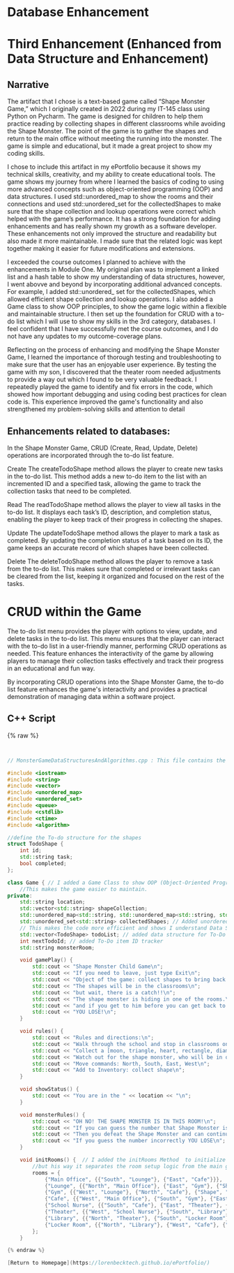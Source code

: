 # Database Enhancement

# Third Enhancement (Enhanced from Data Structure and Enhancement) 

## Narrative

The artifact that I chose is a text-based game called “Shape Monster Game,” which I originally created in 2022 during my IT-145 class using Python on Pycharm. The game is designed for children to help them practice reading by collecting shapes in different classrooms while avoiding the Shape Monster. The point of the game is to gather the shapes and return to the main office without meeting the running into the monster. The game is simple and educational, but it made a great project to show my coding skills.  

I chose to include this artifact in my ePortfolio because it shows my technical skills, creativity, and my ability to create educational tools. The game shows my journey from where I learned the basics of coding to using more advanced concepts such as object-oriented programming (OOP) and data structures.  I used std::unordered_map to show the rooms and their connections and used std::unordered_set for the collectedShapes to make sure that the shape collection and lookup operations were correct which helped with the game’s performance. It has a strong foundation for adding enhancements and has really shown my growth as a software developer. These enhancements not only improved the structure and readability but also made it more maintainable. I made sure that the related logic was kept together making it easier for future modifications and extensions.  

I exceeded the course outcomes I planned to achieve with the enhancements in Module One. My original plan was to implement a linked list and a hash table to show my understanding of data structures, however, I went abovve and beyond by incorporating additional advanced concepts. For example, I added std::unordered_ set for the collectedShapes, which allowed efficient shape collection and lookup operations. I also added a Game class to show OOP principles, to show the game logic within a flexible and maintainable structure. I then set up the foundation for CRUD with a to-do list which I will use to show my skills in the 3rd category, databases. I feel confident that I have successfully met the course outcomes, and I do not have any updates to my outcome-coverage plans. 

Reflecting on the process of enhancing and modifying the Shape Monster Game, I learned the importance of thorough testing and troubleshooting to make sure that the user has an enjoyable user experience. By testing the game with my son, I discovered that the theater room needed adjustments to provide a way out which I found to be very valuable feedback. I repeatedly played the game to identify and fix errors in the code, which showed how important debugging and using coding best practices for clean code is. This experience improved the game's functionality and also strengthened my problem-solving skills and attention to detail

## Enhancements related to databases: 

In the Shape Monster Game, CRUD (Create, Read, Update, Delete) operations are incorporated through the to-do list feature.

Create
The createTodoShape method allows the player to create new tasks in the to-do list. This method adds a new to-do item to the list with an incremented ID and a specified task, allowing the game to track the collection tasks that need to be completed.

Read
The readTodoShape method allows the player to view all tasks in the to-do list. It displays each task’s ID, description, and completion status, enabling the player to keep track of their progress in collecting the shapes.

Update
The updateTodoShape method allows the player to mark a task as completed. By updating the completion status of a task based on its ID, the game keeps an accurate record of which shapes have been collected.

Delete
The deleteTodoShape method allows the player to remove a task from the to-do list. This makes sure that completed or irrelevant tasks can be cleared from the list, keeping it organized and focused on the rest of the tasks.

# CRUD within the Game
The to-do list menu provides the player with options to view, update, and delete tasks in the to-do list. This menu ensures that the player can interact with the to-do list in a user-friendly manner, performing CRUD operations as needed. This feature enhances the interactivity of the game by allowing players to manage their collection tasks effectively and track their progress in an educational and fun way.

By incorporating CRUD operations into the Shape Monster Game, the to-do list feature enhances the game's interactivity and provides a practical demonstration of managing data within a software project.

## C++ Script

{% raw %}
```cpp


// MonsterGameDataStructuresAndAlgorithms.cpp : This file contains the 'main' function. Program execution begins and ends there.

#include <iostream>
#include <string>
#include <vector>
#include <unordered_map>
#include <unordered_set>
#include <queue>
#include <cstdlib>
#include <ctime>
#include <algorithm>

//define the To-do structure for the shapes
struct TodoShape {
    int id;
    std::string task;
    bool completed; 
};

class Game { // I added a Game Class to show OOP (Object-Oriented Programming) an better manage the games state and behavior. 
    //This makes the game easier to maintain. 
private:
    std::string location;
    std::vector<std::string> shapeCollection;
    std::unordered_map<std::string, std::unordered_map<std::string, std::string>> rooms;
    std::unordered_set<std::string> collectedShapes; // Added unordered_set for collected shapes to allow average-time complexity for insertions and lookups. 
    // This makes the code more efficient and shows I understand Data Structures.
    std::vector<TodoShape> todoList; // added data structure for To-Do List 
    int nextTodoId; // added To-Do item ID tracker
    std::string monsterRoom;

    void gamePlay() {
        std::cout << "Shape Monster Child Game\n";
        std::cout << "If you need to leave, just type Exit\n";
        std::cout << "Object of the game: collect shapes to bring back to the locked office\n";
        std::cout << "The shapes will be in the classrooms\n";
        std::cout << "but wait, there is a catch!!\n";
        std::cout << "The shape monster is hiding in one of the rooms.\n";
        std::cout << "and if you get to him before you can get back to the main office.........\n";
        std::cout << "YOU LOSE!\n";
    }

    void rules() {
        std::cout << "Rules and directions:\n";
        std::cout << "Walk through the school and stop in classrooms on the way. In each classroom there will be a shape.\n";
        std::cout << "Collect a [moon, triangle, heart, rectangle, diamond, and circle]\n";
        std::cout << "Watch out for the shape monster, who will be in one of the rooms.\n";
        std::cout << "Move commands: North, South, East, West\n";
        std::cout << "Add to Inventory: collect shape\n";
    }

    void showStatus() {
        std::cout << "You are in the " << location << "\n";
    }

    void monsterRules() {
        std::cout << "OH NO! THE SHAPE MONSTER IS IN THIS ROOM!\n";
        std::cout << "If you can guess the number that Shape Monster is thinking (1-3)..\n"; //updated to 1-3 to make it easier for the kids. 
        std::cout << "Then you defeat the Shape Monster and can continue collecting items\n";
        std::cout << "If you guess the number incorrectly YOU LOSE\n";
    }

    void initRooms() {  // I added the initRooms Method  to initialize the rooms and their connections,
        //but his way it separates the room setup logic from the main gameplay logic and makes the code more readable and maintainable
        rooms = {
            {"Main Office", {{"South", "Lounge"}, {"East", "Cafe"}}},
            {"Lounge", {{"North", "Main Office"}, {"East", "Gym"}, {"Shape", "Moon"}}},
            {"Gym", {{"West", "Lounge"}, {"North", "Cafe"}, {"Shape", "Triangle"}}},
            {"Cafe", {{"West", "Main Office"}, {"South", "Gym"}, {"East", "Locker Room"}, {"North", "School Nurse"}, {"Shape", "Rectangle"}}},
            {"School Nurse", {{"South", "Cafe"}, {"East", "Theater"}, {"Shape", "Heart"}}},
            {"Theater", {{"West", "School Nurse"}, {"South", "Library"}}}, // Added exits to School Nurse and Library
            {"Library", {{"North", "Theater"}, {"South", "Locker Room"}, {"Shape", "Diamond"}}},
            {"Locker Room", {{"North", "Library"}, {"West", "Cafe"}, {"Shape", "Circle"}}}
        };
    }

{% endraw %}

[Return to Homepage](https://lorenbecktech.github.io/ePortfolio/)
